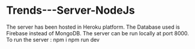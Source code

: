 # Trends---Server-NodeJs
The server has been hosted in Heroku platform. 
The Database used is Firebase instead of MongoDB. The server can be run locally at port 8000.
To run the server :
npm i
npm run dev
